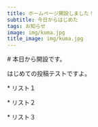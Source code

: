 ```yaml
---
title: ホームページ開設しました！
subtitle: 今日からはじめた
tags: お知らせ
image: img/kuma.jpg
title_image: img/kuma.jpg
---
```

\# 本日から開設です。

はじめての投稿テストですよ。

\* リスト１

\* リスト２

\* リスト３